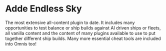 # Adde Endless Sky
The most extensive all-content plugin to date. It includes many opportunities to test balance or ship builds against AI driven ships or fleets, all vanilla content and the content of many plugins available to use to put together different ship builds. Many more essential cheat tools are included into Omnis too!